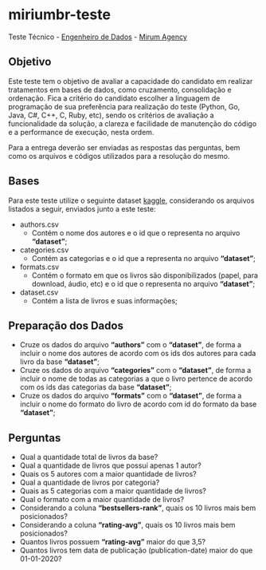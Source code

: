 # miriumbr-teste
Teste Técnico - [Engenheiro de Dados](https://jobs.kenoby.com/mirum/job/engenheiro-a-de-dados-pleno-remoto/607d6fc173a07e1bd3f50f34) - [Mirum Agency](https://www.mirumagency.com.br/)

## Objetivo
Este teste tem o objetivo de avaliar a capacidade do candidato em realizar tratamentos em bases de dados, como cruzamento, consolidação e ordenação. Fica a critério do candidato escolher a linguagem de programação de sua preferência para realização do teste (Python, Go, Java, C#, C++, C, Ruby, etc), sendo os critérios de avaliação a funcionalidade da solução, a clareza e facilidade de manutenção do código e a performance de execução, nesta ordem.

Para a entrega deverão ser enviadas as respostas das perguntas, bem como os arquivos e códigos utilizados para a resolução do mesmo.

## Bases
Para este teste utilize o seguinte dataset [kaggle](https://www.kaggle.com/sp1thas/book-depository-dataset), considerando os arquivos listados a seguir, enviados junto a este teste:
* authors.csv
    - Contém o nome dos autores e o id que o representa no arquivo **“dataset”**;
* categories.csv
    - Contém as categorias e o id que a representa no arquivo **“dataset”**;
* formats.csv
    - Contém o formato em que os livros são disponibilizados (papel, para download, áudio, etc) e o id que o representa no arquivo **“dataset”**;
* dataset.csv
    - Contém a lista de livros e suas informações;

## Preparação dos Dados
* Cruze os dados do arquivo **“authors”** com o **“dataset”**, de forma a incluir o nome dos autores de acordo com os ids dos autores para cada livro da base **“dataset”**;
* Cruze os dados do arquivo **“categories”** com o **“dataset”**, de forma a incluir o nome de todas as categorias a que o livro pertence de acordo com os ids das categorias da base **“dataset”**;
* Cruze os dados do arquivo **“formats”** com o **“dataset”**, de forma a incluir o nome do formato do livro de acordo com id do formato da base **“dataset”**;


## Perguntas

* Qual a quantidade total de livros da base?
* Qual a quantidade de livros que possuí apenas 1 autor?
* Quais os 5 autores com a maior quantidade de livros?
* Qual a quantidade de livros por categoria?
* Quais as 5 categorias com a maior quantidade de livros?
* Qual o formato com a maior quantidade de livros?
* Considerando a coluna **“bestsellers-rank”**, quais os 10 livros mais bem posicionados?
* Considerando a coluna **“rating-avg”**, quais os 10 livros mais bem posicionados?
* Quantos livros possuem **“rating-avg”** maior do que 3,5?
* Quantos livros tem data de publicação (publication-date) maior do que 01-01-2020?
